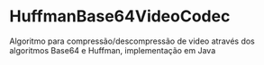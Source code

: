# HuffmanBase64VideoCodec
Algoritmo para compressão/descompressão de video através dos algoritmos Base64 e Huffman, implementação em Java
